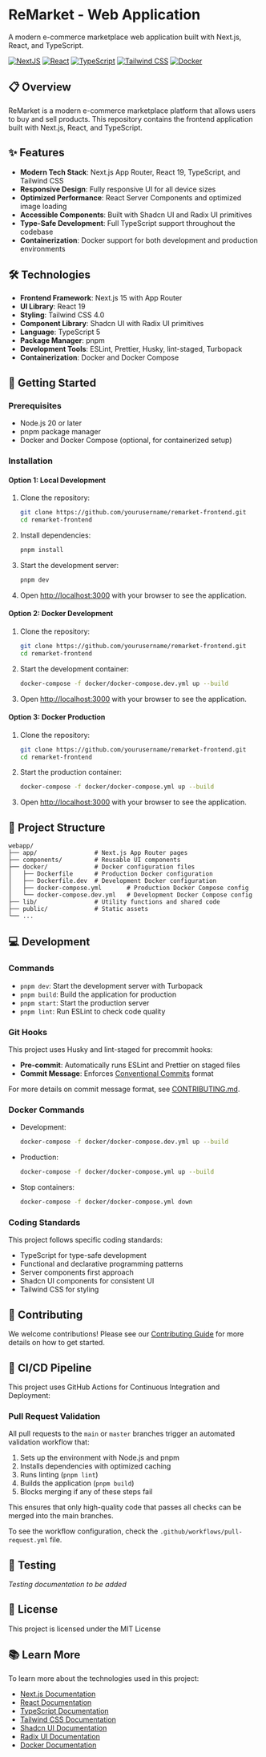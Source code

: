 # ReMarket - Web Application

A modern e-commerce marketplace web application built with Next.js, React, and TypeScript.

[![NextJS](https://img.shields.io/badge/NextJS-15.2-black?style=for-the-badge&logo=next.js)](https://nextjs.org/)
[![React](https://img.shields.io/badge/React-19.0-blue?style=for-the-badge&logo=react)](https://reactjs.org/)
[![TypeScript](https://img.shields.io/badge/TypeScript-5.0-blue?style=for-the-badge&logo=typescript)](https://www.typescriptlang.org/)
[![Tailwind CSS](https://img.shields.io/badge/Tailwind-4.0-blue?style=for-the-badge&logo=tailwindcss)](https://tailwindcss.com/)
[![Docker](https://img.shields.io/badge/Docker-Ready-blue?style=for-the-badge&logo=docker)](https://www.docker.com/)

## 📋 Overview

ReMarket is a modern e-commerce marketplace platform that allows users to buy and sell products. This repository contains the frontend application built with Next.js, React, and TypeScript.

## ✨ Features

- **Modern Tech Stack**: Next.js App Router, React 19, TypeScript, and Tailwind CSS
- **Responsive Design**: Fully responsive UI for all device sizes
- **Optimized Performance**: React Server Components and optimized image loading
- **Accessible Components**: Built with Shadcn UI and Radix UI primitives
- **Type-Safe Development**: Full TypeScript support throughout the codebase
- **Containerization**: Docker support for both development and production environments

## 🛠️ Technologies

- **Frontend Framework**: Next.js 15 with App Router
- **UI Library**: React 19
- **Styling**: Tailwind CSS 4.0
- **Component Library**: Shadcn UI with Radix UI primitives
- **Language**: TypeScript 5
- **Package Manager**: pnpm
- **Development Tools**: ESLint, Prettier, Husky, lint-staged, Turbopack
- **Containerization**: Docker and Docker Compose

## 🚀 Getting Started

### Prerequisites

- Node.js 20 or later
- pnpm package manager
- Docker and Docker Compose (optional, for containerized setup)

### Installation

#### Option 1: Local Development

1. Clone the repository:

   ```bash
   git clone https://github.com/yourusername/remarket-frontend.git
   cd remarket-frontend
   ```

2. Install dependencies:

   ```bash
   pnpm install
   ```

3. Start the development server:

   ```bash
   pnpm dev
   ```

4. Open [http://localhost:3000](http://localhost:3000) with your browser to see the application.

#### Option 2: Docker Development

1. Clone the repository:

   ```bash
   git clone https://github.com/yourusername/remarket-frontend.git
   cd remarket-frontend
   ```

2. Start the development container:

   ```bash
   docker-compose -f docker/docker-compose.dev.yml up --build
   ```

3. Open [http://localhost:3000](http://localhost:3000) with your browser to see the application.

#### Option 3: Docker Production

1. Clone the repository:

   ```bash
   git clone https://github.com/yourusername/remarket-frontend.git
   cd remarket-frontend
   ```

2. Start the production container:

   ```bash
   docker-compose -f docker/docker-compose.yml up --build
   ```

3. Open [http://localhost:3000](http://localhost:3000) with your browser to see the application.

## 📁 Project Structure

```
webapp/
├── app/                # Next.js App Router pages
├── components/         # Reusable UI components
├── docker/             # Docker configuration files
│   ├── Dockerfile      # Production Docker configuration
│   ├── Dockerfile.dev  # Development Docker configuration
│   ├── docker-compose.yml       # Production Docker Compose config
│   └── docker-compose.dev.yml   # Development Docker Compose config
├── lib/                # Utility functions and shared code
├── public/             # Static assets
└── ...
```

## 💻 Development

### Commands

- `pnpm dev`: Start the development server with Turbopack
- `pnpm build`: Build the application for production
- `pnpm start`: Start the production server
- `pnpm lint`: Run ESLint to check code quality

### Git Hooks

This project uses Husky and lint-staged for precommit hooks:

- **Pre-commit**: Automatically runs ESLint and Prettier on staged files
- **Commit Message**: Enforces [Conventional Commits](https://www.conventionalcommits.org/) format

For more details on commit message format, see [CONTRIBUTING.md](CONTRIBUTING.md).

### Docker Commands

- Development:

  ```bash
  docker-compose -f docker/docker-compose.dev.yml up --build
  ```

- Production:

  ```bash
  docker-compose -f docker/docker-compose.yml up --build
  ```

- Stop containers:
  ```bash
  docker-compose -f docker/docker-compose.yml down
  ```

### Coding Standards

This project follows specific coding standards:

- TypeScript for type-safe development
- Functional and declarative programming patterns
- Server components first approach
- Shadcn UI components for consistent UI
- Tailwind CSS for styling

## 🤝 Contributing

We welcome contributions! Please see our [Contributing Guide](CONTRIBUTING.md) for more details on how to get started.

## 🔄 CI/CD Pipeline

This project uses GitHub Actions for Continuous Integration and Deployment:

### Pull Request Validation

All pull requests to the `main` or `master` branches trigger an automated validation workflow that:

1. Sets up the environment with Node.js and pnpm
2. Installs dependencies with optimized caching
3. Runs linting (`pnpm lint`)
4. Builds the application (`pnpm build`)
5. Blocks merging if any of these steps fail

This ensures that only high-quality code that passes all checks can be merged into the main branches.

To see the workflow configuration, check the `.github/workflows/pull-request.yml` file.

## 🧪 Testing

_Testing documentation to be added_

## 📄 License

This project is licensed under the MIT License

## 📚 Learn More

To learn more about the technologies used in this project:

- [Next.js Documentation](https://nextjs.org/docs)
- [React Documentation](https://react.dev/)
- [TypeScript Documentation](https://www.typescriptlang.org/docs/)
- [Tailwind CSS Documentation](https://tailwindcss.com/docs)
- [Shadcn UI Documentation](https://ui.shadcn.com/)
- [Radix UI Documentation](https://www.radix-ui.com/)
- [Docker Documentation](https://docs.docker.com/)
